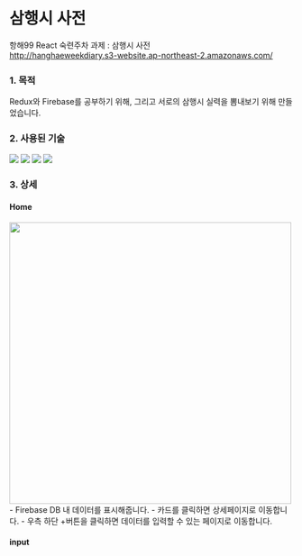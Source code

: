 # 삼행시 사전

항해99 React 숙련주차 과제 : 삼행시 사전 <br>
http://hanghaeweekdiary.s3-website.ap-northeast-2.amazonaws.com/

### 1. 목적
Redux와 Firebase를 공부하기 위해, 그리고 서로의 삼행시 실력을 뽐내보기 위해 만들었습니다.

### 2. 사용된 기술

<img src="https://img.shields.io/badge/React-61DAFB?style=for-the-badge&logo=React&logoColor=black"> <img src="https://img.shields.io/badge/Redux-764ABC?style=for-the-badge&logo=Redux&logoColor=black"> <img src="https://img.shields.io/badge/Firebase-FFCA28?style=for-the-badge&logo=Firebase&logoColor=black"> <img src="https://img.shields.io/badge/styled-component-DB7093?style=for-the-badge&logo=styled-component&logoColor=white">

### 3. 상세 <br>
#### Home
<img src="https://user-images.githubusercontent.com/97326130/171768211-010f1dc5-3446-4c16-9a6e-ff7e2b67bee0.png" width="500">
- Firebase DB 내 데이터를 표시해줍니다.
- 카드를 클릭하면 상세페이지로 이동합니다.
- 우측 하단 +버튼을 클릭하면 데이터를 입력할 수 있는 페이지로 이동합니다.

#### input


